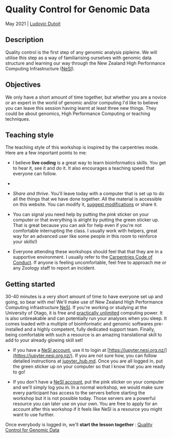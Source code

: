 # Quality Control for Genomic Data

May 2021 | [Ludovic Dutoit](https://ldutoit.github.io)

## Description
Quality control is the first step of any genomic analysis pipleine. We will utilise this step as a way of familiarising ourselves with genomic data structure and learning our way through the New Zealand High Performance Computing Infrastructure ([NeSI](https://www.nesi.org.nz/)).

## Objectives

We only have a short amount of time together, but whether you are a novice or an expert in the world of genomic and/or computing I'd like to believe you can leave this session having learnt at least three new things. They could be about genomics, High Performance Computing or teaching techniques.

## Teaching style

The teaching style of this workshop is inspired by the carpentries mode. Here are a few important points to me:

* I believe **live coding** is a great way to learn bioinformatics skills. You get to hear it, see it and do it. It also encourages a teaching speed that everyone can follow. 
*
* *Share and thrive*. You'll leave today with a computer that is set up to do all the things that we have done together. All the material is accessible on this website. You can modify it, [suggest modifications](https://github.com/ldutoit/QC_Zoo_Workshop/issues) or share it.

* You can signal you need help by putting the *pink* sticker on your computer or that everything is alright by putting the green sticker up. That is great because you can ask for help even if you're not comfortable interrupting the class. I usually work with helpers, great way for an advanced user like some people in this room to reinforce your skills!)

* Everyone attending these workshops should feel that that they are in a supportive environment. I usually refer to the [Carpentries Code of Conduct](https://docs.carpentries.org/topic_folders/policies/code-of-conduct.html#code-of-conduct-detailed-view). If anyone is feeling uncomfortable, feel free to approach me or any Zoology staff to report an incident.
  
## Getting started

30-40 minutes is a very short amount of time to have everyone set up and going, so bear with me! We'll make use of New Zealand High Performance Computing infrastructure [NeSI](https://www.nesi.org.nz/). If you're working or studying at the University of Otago, it is free and [practically unlimited](https://support.nesi.org.nz/hc/en-gb/articles/360000204076-Mahuika-Slurm-Partitions) computing power. It is also unbreakable and can potentially run your analyses when you sleep. It comes loaded with a multiple of bioinformatic and genomic softwares pre-installed and a highly competent, fully dedicated support team. Finally, being comfortable with such a resource is an amazing translational skill to add to your already glowing skill set!

* If you have a [NeSI account](https://www.nesi.org.nz/), use it to login at [https://jupyter.nesi.org.nz/](https://jupyter.nesi.org.nz/). If you are not sure how, you can follow detailed instructions at [jupyter_hub.md](jupyter_hub.md). Once you are all logged in, put the green sticker up on your computer so that I know that you are ready to go!

* If you don't have a [NeSI account](https://www.nesi.org.nz/), put the pink sticker on your computer and we'll simply log you in. In a normal workshop, we would make sure every participant has access to the servers before starting the workshop but it is not possible today. Those servers are a powerful resource you can later use on your own. You are free to apply for an account after this workshop if it feels like NeSI is a resource you might want to use further.

Once everybody is logged in, we'll **start the lesson together** : [Quality Control for Genomic Data](QualityControlforGenomicData.md)
